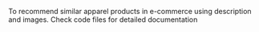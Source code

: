 To recommend similar apparel products in e-commerce using description and images. Check code files for detailed documentation
